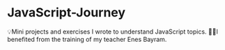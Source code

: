 # JavaScript-Journey
💡Mini projects and exercises I wrote to understand JavaScript topics.
🧑‍🏫I benefited from the training of my teacher Enes Bayram.
